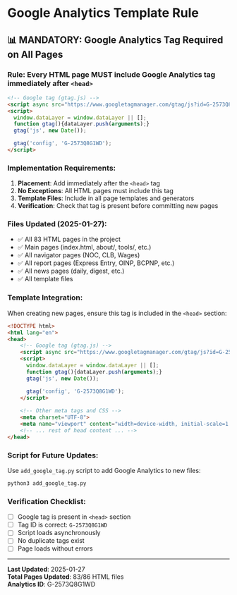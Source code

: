 # Google Analytics Template Rule

## 📊 **MANDATORY: Google Analytics Tag Required on All Pages**

### **Rule: Every HTML page MUST include Google Analytics tag immediately after `<head>`**

```html
<!-- Google tag (gtag.js) -->
<script async src="https://www.googletagmanager.com/gtag/js?id=G-2573Q8G1WD"></script>
<script>
  window.dataLayer = window.dataLayer || [];
  function gtag(){dataLayer.push(arguments);}
  gtag('js', new Date());

  gtag('config', 'G-2573Q8G1WD');
</script>
```

### **Implementation Requirements:**

1. **Placement**: Add immediately after the `<head>` tag
2. **No Exceptions**: All HTML pages must include this tag
3. **Template Files**: Include in all page templates and generators
4. **Verification**: Check that tag is present before committing new pages

### **Files Updated (2025-01-27):**
- ✅ All 83 HTML pages in the project
- ✅ Main pages (index.html, about/, tools/, etc.)
- ✅ All navigator pages (NOC, CLB, Wages)
- ✅ All report pages (Express Entry, OINP, BCPNP, etc.)
- ✅ All news pages (daily, digest, etc.)
- ✅ All template files

### **Template Integration:**

When creating new pages, ensure this tag is included in the `<head>` section:

```html
<!DOCTYPE html>
<html lang="en">
<head>
    <!-- Google tag (gtag.js) -->
    <script async src="https://www.googletagmanager.com/gtag/js?id=G-2573Q8G1WD"></script>
    <script>
      window.dataLayer = window.dataLayer || [];
      function gtag(){dataLayer.push(arguments);}
      gtag('js', new Date());

      gtag('config', 'G-2573Q8G1WD');
    </script>
    
    <!-- Other meta tags and CSS -->
    <meta charset="UTF-8">
    <meta name="viewport" content="width=device-width, initial-scale=1.0">
    <!-- ... rest of head content ... -->
</head>
```

### **Script for Future Updates:**

Use `add_google_tag.py` script to add Google Analytics to new files:

```bash
python3 add_google_tag.py
```

### **Verification Checklist:**
- [ ] Google tag is present in `<head>` section
- [ ] Tag ID is correct: `G-2573Q8G1WD`
- [ ] Script loads asynchronously
- [ ] No duplicate tags exist
- [ ] Page loads without errors

---

**Last Updated**: 2025-01-27  
**Total Pages Updated**: 83/86 HTML files  
**Analytics ID**: G-2573Q8G1WD 